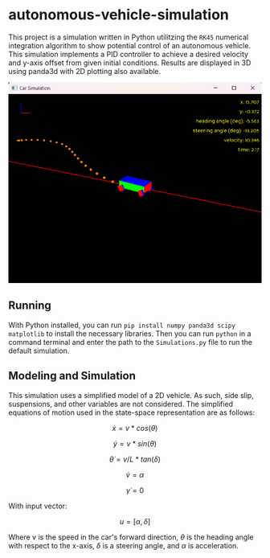 # autonomous-vehicle-simulation

This project is a simulation written in Python utilitzing the `RK45` numerical integration algorithm to show potential control of an autonomous vehicle. This simulation implements a PID controller to achieve a desired velocity and y-axis offset from given initial conditions. Results are displayed in 3D using panda3d with 2D plotting also available.

![demo screenshot](./resources/vehicle-simulation-demo.png)

## Running

With Python installed, you can run `pip install numpy panda3d scipy matplotlib` to install the necessary libraries. Then you can run `python` in a command terminal and enter the path to the `Simulations.py` file to run the default simulation.

## Modeling and Simulation

This simulation uses a simplified model of a 2D vehicle. As such, side slip, suspensions, and other variables are not considered. The simplified equations of motion used in the state-space representation are as follows:

$$\dot{x} = v*cos(\theta)$$

$$\dot{y} = v*sin(\theta)$$

$$\dot{\theta} = v/L*tan(\delta)$$

$$\dot{v} = \alpha$$

$$\dot{\gamma} = 0$$

With input vector:

$$ u = [\alpha,  \delta] $$

Where v is the speed in the car's forward direction, $\theta$ is the heading angle with respect to the x-axis, $\delta$ is a steering angle, and $\alpha$ is acceleration.
